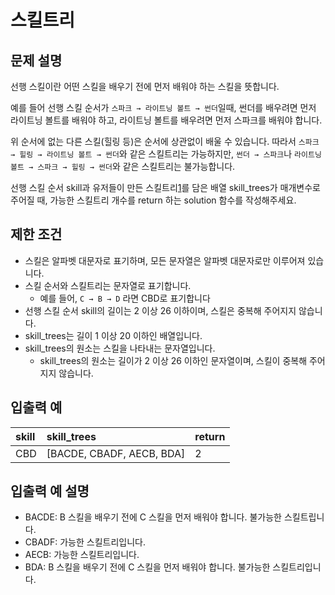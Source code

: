 # 스킬트리

## 문제 설명

선행 스킬이란 어떤 스킬을 배우기 전에 먼저 배워야 하는 스킬을 뜻합니다.

예를 들어 선행 스킬 순서가 `스파크 → 라이트닝 볼트 → 썬더`일때, 썬더를 배우려면 먼저 라이트닝 볼트를 배워야 하고, 라이트닝 볼트를 배우려면 먼저 스파크를 배워야 합니다.

위 순서에 없는 다른 스킬(힐링 등)은 순서에 상관없이 배울 수 있습니다. 따라서 `스파크 → 힐링 → 라이트닝 볼트 → 썬더`와 같은 스킬트리는 가능하지만, `썬더 → 스파크`나 `라이트닝 볼트 → 스파크 → 힐링 → 썬더`와 같은 스킬트리는 불가능합니다.

선행 스킬 순서 skill과 유저들이 만든 스킬트리[1](https://programmers.co.kr/learn/courses/30/lessons/49993?language=java#fn1)를 담은 배열 skill_trees가 매개변수로 주어질 때, 가능한 스킬트리 개수를 return 하는 solution 함수를 작성해주세요.



## 제한 조건

- 스킬은 알파벳 대문자로 표기하며, 모든 문자열은 알파벳 대문자로만 이루어져 있습니다.
- 스킬 순서와 스킬트리는 문자열로 표기합니다.
  - 예를 들어, `C → B → D` 라면 CBD로 표기합니다
- 선행 스킬 순서 skill의 길이는 2 이상 26 이하이며, 스킬은 중복해 주어지지 않습니다.
- skill_trees는 길이 1 이상 20 이하인 배열입니다.
- skill_trees의 원소는 스킬을 나타내는 문자열입니다.
  - skill_trees의 원소는 길이가 2 이상 26 이하인 문자열이며, 스킬이 중복해 주어지지 않습니다.



## 입출력 예

| skill | skill_trees               | return |
| :---- | :------------------------ | :----- |
| CBD   | [BACDE, CBADF, AECB, BDA] | 2      |



## 입출력 예 설명

- BACDE: B 스킬을 배우기 전에 C 스킬을 먼저 배워야 합니다. 불가능한 스킬트립니다.
- CBADF: 가능한 스킬트리입니다.
- AECB: 가능한 스킬트리입니다.
- BDA: B 스킬을 배우기 전에 C 스킬을 먼저 배워야 합니다. 불가능한 스킬트리입니다.

